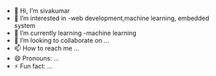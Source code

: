 - 👋 Hi, I’m sivakumar 
- 👀 I’m interested in -web development,machine learning, embedded system
-  🌱 I’m currently learning -machine learning
- 💞️ I’m looking to collaborate on ...
- 📫 How to reach me ...
- 😄 Pronouns: ...
- ⚡ Fun fact: ...

<!---
siva2752003/siva2752003 is a ✨ special ✨ repository because its `README.md` (this file) appears on your GitHub profile.
You can click the Preview link to take a look at your changes.
--->
